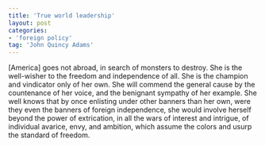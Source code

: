 ```yaml
---
title: 'True world leadership'
layout: post
categories:
- 'foreign policy'
tag: 'John Quincy Adams'
---
```


\[America\] goes not abroad, in search of monsters to destroy. She is the well-wisher to the freedom and independence of all. She is the champion and vindicator only of her own. She will commend the general cause by the countenance of her voice, and the benignant sympathy of her example. She well knows that by once enlisting under other banners than her own, were they even the banners of foreign independence, she would involve herself beyond the power of extrication, in all the wars of interest and intrigue, of individual avarice, envy, and ambition, which assume the colors and usurp the standard of freedom.